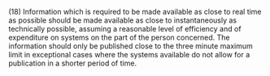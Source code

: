 (18) Information which is required to be made available as close to real time as possible should be made available as close to instantaneously as technically possible, assuming a reasonable level of efficiency and of expenditure on systems on the part of the person concerned. The information should only be published close to the three minute maximum limit in exceptional cases where the systems available do not allow for a publication in a shorter period of time.